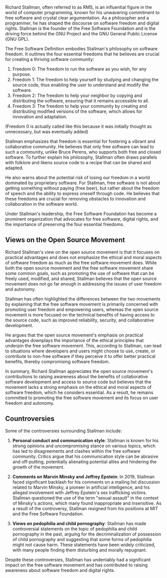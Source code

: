 Richard Stallman, often referred to as RMS, is an influential figure in the world of computer programming, known for his unwavering commitment to free software and crystal clear argumentation. As a philosopher and a programmer, he has shaped the discourse on software freedom and digital rights. Stallman is the founder of the Free Software Foundation and is the driving force behind the GNU Project and the GNU General Public License (GNU GPL).

The Free Software Definition embodies Stallman's philosophy on software freedom. It outlines the four essential freedoms that he believes are crucial for creating a thriving software community:

1. Freedom 0: The freedom to run the software as you wish, for any purpose.
1. Freedom 1: The freedom to help yourself by studying and changing the source code, thus enabling the user to understand and modify the software.
1. Freedom 2: The freedom to help your neighbor by copying and distributing the software, ensuring that it remains accessible to all.
1. Freedom 3: The freedom to help your community by creating and distributing modified versions of the software, which allows for innovation and adaptation.

(Freedom 0 is actually called like this because it was initially thought as unnecessary, but was eventually added)

Stallman emphasizes that freedom is essential for fostering a vibrant and collaborative community. He believes that only free software can lead to such a community, unlike Bruce Perens, who supports both free and closed software. To further explain his philosophy, Stallman often draws parallels with folklore and likens source code to a recipe that can be shared and adapted.

He also warns about the potential risk of losing our freedom in a world dominated by proprietary software. For Stallman, free software is not about getting something without paying (free beer), but rather about the freedom of speech and the ability to express oneself through code. He believes that these freedoms are crucial for removing obstacles to innovation and collaboration in the software world.

Under Stallman's leadership, the Free Software Foundation has become a prominent organization that advocates for free software, digital rights, and the importance of preserving the four essential freedoms.

## Views on the Open Source Movement

Richard Stallman's view on the open source movement is that it focuses on practical advantages and does not emphasize the ethical and moral aspects of software freedom as much as the free software movement does. While both the open source movement and the free software movement share some common goals, such as promoting the use of software that can be freely used, modified, and shared, Stallman believes that the open source movement does not go far enough in addressing the issues of user freedom and autonomy.

Stallman has often highlighted the differences between the two movements by explaining that the free software movement is primarily concerned with promoting user freedom and empowering users, whereas the open source movement is more focused on the technical benefits of having access to the source code, such as improved reliability, security, and collaborative development.

He argues that the open source movement's emphasis on practical advantages downplays the importance of the ethical principles that underpin the free software movement. This, according to Stallman, can lead to situations where developers and users might choose to use, create, or contribute to non-free software if they perceive it to offer better practical benefits, thereby compromising software freedom.

In summary, Richard Stallman appreciates the open source movement's contributions to raising awareness about the benefits of collaborative software development and access to source code but believes that the movement lacks a strong emphasis on the ethical and moral aspects of software freedom, which he considers essential. As a result, he remains committed to promoting the free software movement and its focus on user freedom and autonomy.

## Countroversies

Some of the controversies surrounding Stallman include:

1. **Personal conduct and communication style**: Stallman is known for his strong opinions and uncompromising stance on various topics, which has led to disagreements and clashes within the free software community. Critics argue that his communication style can be abrasive and off-putting, potentially alienating potential allies and hindering the growth of the movement.

1. **Comments on Marvin Minsky and Jeffrey Epstein**: In 2019, Stallman faced significant backlash for his comments on a mailing list discussion related to Marvin Minsky, a pioneer in artificial intelligence, and his alleged involvement with Jeffrey Epstein's sex trafficking victims. Stallman questioned the use of the term "sexual assault" in the context of Minsky's actions, which many found inappropriate and insensitive. As a result of the controversy, Stallman resigned from his positions at MIT and the Free Software Foundation.

1. **Views on pedophilia and child pornography**: Stallman has made controversial statements on the topic of pedophilia and child pornography in the past, arguing for the decriminalization of possession of child pornography and suggesting that some forms of pedophilia might not cause harm. These statements have been widely criticized, with many people finding them disturbing and morally repugnant.

Despite these controversies, Stallman has undeniably had a significant impact on the free software movement and has contributed to raising awareness about software freedom and digital rights.

